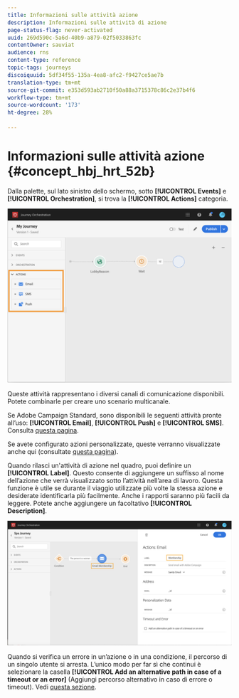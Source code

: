 ```yaml
---
title: Informazioni sulle attività azione
description: Informazioni sulle attività di azione
page-status-flag: never-activated
uuid: 269d590c-5a6d-40b9-a879-02f5033863fc
contentOwner: sauviat
audience: rns
content-type: reference
topic-tags: journeys
discoiquuid: 5df34f55-135a-4ea8-afc2-f9427ce5ae7b
translation-type: tm+mt
source-git-commit: e353d593ab2710f50a88a3715378c86c2e37b4f6
workflow-type: tm+mt
source-wordcount: '173'
ht-degree: 28%

---
```



# Informazioni sulle attività azione {#concept_hbj_hrt_52b}

Dalla palette, sul lato sinistro dello schermo, sotto **[!UICONTROL Events]** e **[!UICONTROL Orchestration]**, si trova la **[!UICONTROL Actions]** categoria.

![](../assets/journey58.png)

Queste attività rappresentano i diversi canali di comunicazione disponibili. Potete combinarle per creare uno scenario multicanale.

Se  Adobe Campaign Standard, sono disponibili le seguenti attività pronte all’uso: **[!UICONTROL Email]**, **[!UICONTROL Push]** e **[!UICONTROL SMS]**. Consulta [questa pagina](../building-journeys/using-adobe-campaign-actions.md).

Se avete configurato azioni personalizzate, queste verranno visualizzate anche qui (consultate [questa pagina](../building-journeys/using-custom-actions.md)).

Quando rilasci un&#39;attività di azione nel quadro, puoi definire un **[!UICONTROL Label]**. Questo consente di aggiungere un suffisso al nome dell’azione che verrà visualizzato sotto l’attività nell’area di lavoro. Questa funzione è utile se durante il viaggio utilizzate più volte la stessa azione e desiderate identificarla più facilmente. Anche i rapporti saranno più facili da leggere. Potete anche aggiungere un facoltativo **[!UICONTROL Description]**.

![](../assets/journey59bis.png)

Quando si verifica un errore in un’azione o in una condizione, il percorso di un singolo utente si arresta. L’unico modo per far sì che continui è selezionare la casella **[!UICONTROL Add an alternative path in case of a timeout or an error]** (Aggiungi percorso alternativo in caso di errore o timeout). Vedi [questa sezione](../building-journeys/using-the-journey-designer.md#paths).
